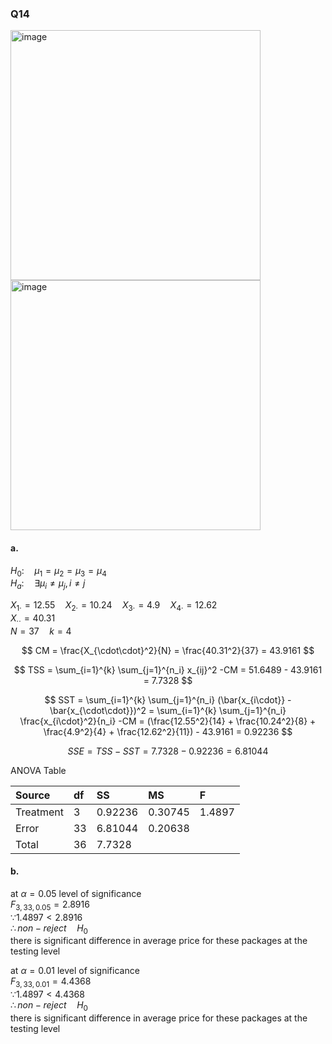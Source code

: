 ### Q14

<img width="400" alt="image" src=https://github.com/user-attachments/assets/1f5335a7-ad90-4224-a3ee-660edbab3e6b/>
<img width="400" alt="image" src=https://github.com/user-attachments/assets/4250718f-a3f8-4797-ad1d-29138e058841/>

#### a.

$H_0: \quad \mu_1 = \mu_2 = \mu_3 = \mu_4$  
$H_a: \quad \exists \mu_i \neq \mu_j, i \neq j$  

$X_{1\cdot} = 12.55 \quad X_{2\cdot} = 10.24 \quad X_{3\cdot} = 4.9 \quad X_{4\cdot} = 12.62$  
$X_{\cdot\cdot} = 40.31$  
$N = 37 \quad k = 4$  

$$
CM = \frac{X_{\cdot\cdot}^2}{N} = \frac{40.31^2}{37} = 43.9161
$$

$$
TSS = \sum_{i=1}^{k} \sum_{j=1}^{n_i} x_{ij}^2 -CM = 51.6489 - 43.9161 = 7.7328
$$

$$
SST = \sum_{i=1}^{k} \sum_{j=1}^{n_i} (\bar{x_{i\cdot}} - \bar{x_{\cdot\cdot}})^2 = \sum_{i=1}^{k} \sum_{j=1}^{n_i} \frac{x_{i\cdot}^2}{n_i} -CM = (\frac{12.55^2}{14} + \frac{10.24^2}{8} + \frac{4.9^2}{4} + \frac{12.62^2}{11}) - 43.9161 = 0.92236
$$

$$
SSE = TSS - SST = 7.7328 - 0.92236 = 6.81044
$$

ANOVA Table

| Source | df | SS | MS | F |
|:------|:------|:------|:------|:------|
| Treatment | 3 | 0.92236 | 0.30745 | 1.4897 |
| Error | 33 | 6.81044 | 0.20638 |  |
| Total | 36 | 7.7328 |  |  |

#### b.

at $\alpha = 0.05$ level of significance  
$F_{3,33,0.05} = 2.8916$  
$\because 1.4897 < 2.8916$  
$\therefore non-reject \quad H_0$  
there is significant difference in average price for these packages at the testing level  

at $\alpha = 0.01$ level of significance  
$F_{3,33,0.01} = 4.4368$  
$\because 1.4897 < 4.4368$  
$\therefore non-reject \quad H_0$  
there is significant difference in average price for these packages at the testing level  
